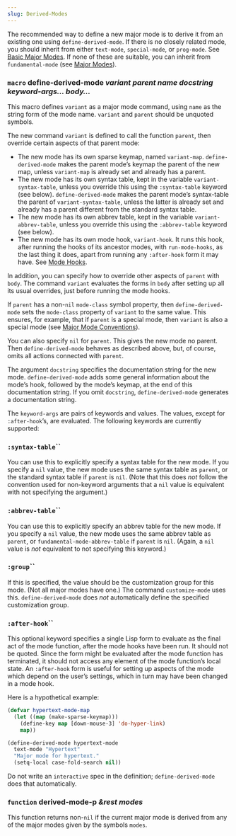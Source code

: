 ```yaml
---
slug: Derived-Modes
---
```


The recommended way to define a new major mode is to derive it from an existing one using `define-derived-mode`. If there is no closely related mode, you should inherit from either `text-mode`, `special-mode`, or `prog-mode`. See [Basic Major Modes](Basic-Major-Modes). If none of these are suitable, you can inherit from `fundamental-mode` (see [Major Modes](Major-Modes)).

### <span className="tag macro">`macro`</span> **define-derived-mode** *variant parent name docstring keyword-args… body…*

This macro defines `variant` as a major mode command, using `name` as the string form of the mode name. `variant` and `parent` should be unquoted symbols.

The new command `variant` is defined to call the function `parent`, then override certain aspects of that parent mode:

*   The new mode has its own sparse keymap, named `variant-map`. `define-derived-mode` makes the parent mode’s keymap the parent of the new map, unless `variant-map` is already set and already has a parent.
*   The new mode has its own syntax table, kept in the variable `variant-syntax-table`, unless you override this using the `:syntax-table` keyword (see below). `define-derived-mode` makes the parent mode’s syntax-table the parent of `variant-syntax-table`, unless the latter is already set and already has a parent different from the standard syntax table.
*   The new mode has its own abbrev table, kept in the variable `variant-abbrev-table`, unless you override this using the `:abbrev-table` keyword (see below).
*   The new mode has its own mode hook, `variant-hook`. It runs this hook, after running the hooks of its ancestor modes, with `run-mode-hooks`, as the last thing it does, apart from running any `:after-hook` form it may have. See [Mode Hooks](Mode-Hooks).

In addition, you can specify how to override other aspects of `parent` with `body`. The command `variant` evaluates the forms in `body` after setting up all its usual overrides, just before running the mode hooks.

If `parent` has a non-`nil` `mode-class` symbol property, then `define-derived-mode` sets the `mode-class` property of `variant` to the same value. This ensures, for example, that if `parent` is a special mode, then `variant` is also a special mode (see [Major Mode Conventions](Major-Mode-Conventions)).

You can also specify `nil` for `parent`. This gives the new mode no parent. Then `define-derived-mode` behaves as described above, but, of course, omits all actions connected with `parent`.

The argument `docstring` specifies the documentation string for the new mode. `define-derived-mode` adds some general information about the mode’s hook, followed by the mode’s keymap, at the end of this documentation string. If you omit `docstring`, `define-derived-mode` generates a documentation string.

The `keyword-args` are pairs of keywords and values. The values, except for `:after-hook`’s, are evaluated. The following keywords are currently supported:

### <span className="tag :syntax-table">`:syntax-table`</span>``

You can use this to explicitly specify a syntax table for the new mode. If you specify a `nil` value, the new mode uses the same syntax table as `parent`, or the standard syntax table if `parent` is `nil`. (Note that this does *not* follow the convention used for non-keyword arguments that a `nil` value is equivalent with not specifying the argument.)

### <span className="tag :abbrev-table">`:abbrev-table`</span>``

You can use this to explicitly specify an abbrev table for the new mode. If you specify a `nil` value, the new mode uses the same abbrev table as `parent`, or `fundamental-mode-abbrev-table` if `parent` is `nil`. (Again, a `nil` value is *not* equivalent to not specifying this keyword.)

### <span className="tag :group">`:group`</span>``

If this is specified, the value should be the customization group for this mode. (Not all major modes have one.) The command `customize-mode` uses this. `define-derived-mode` does *not* automatically define the specified customization group.

### <span className="tag :after-hook">`:after-hook`</span>``

This optional keyword specifies a single Lisp form to evaluate as the final act of the mode function, after the mode hooks have been run. It should not be quoted. Since the form might be evaluated after the mode function has terminated, it should not access any element of the mode function’s local state. An `:after-hook` form is useful for setting up aspects of the mode which depend on the user’s settings, which in turn may have been changed in a mode hook.

Here is a hypothetical example:

```lisp
(defvar hypertext-mode-map
  (let ((map (make-sparse-keymap)))
    (define-key map [down-mouse-3] 'do-hyper-link)
    map))

(define-derived-mode hypertext-mode
  text-mode "Hypertext"
  "Major mode for hypertext."
  (setq-local case-fold-search nil))
```

Do not write an `interactive` spec in the definition; `define-derived-mode` does that automatically.

### <span className="tag function">`function`</span> **derived-mode-p** *\&rest modes*

This function returns non-`nil` if the current major mode is derived from any of the major modes given by the symbols `modes`.
